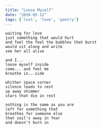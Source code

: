 ```yaml
---
title: "Loose Myself"
date: "2010-05-12"
tags: ['lost', 'love', 'poetry']
---
```

    waiting for love
    just something that would hurt
    and feel the feel the bubbles that burst
    would sit along and write
    see her all alive

    and I...
    loose myself inside
    come... and feel me
    breathe in...side

    whither space corner
    silence leads to rest
    up away shimmer
    stars that die in rest

    nothing is the same as you are
    left for something that
    breathes for someone else
    that soil's away in fear
    and doesn't burn in
